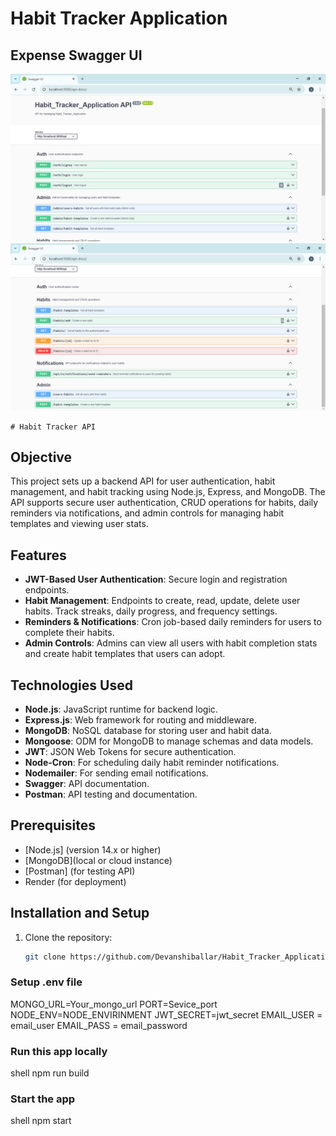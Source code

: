  <h1>Habit Tracker Application</h1>


## Expense Swagger UI

![Expense Dashboard](./image/img1.png)
<br>
![Expense Dashboard](./image/img2.png)

    # Habit Tracker API

## Objective

This project sets up a backend API for user authentication, habit management, and habit tracking using Node.js, Express, and MongoDB. The API supports secure user authentication, CRUD operations for habits, daily reminders via notifications, and admin controls for managing habit templates and viewing user stats.

## Features

- **JWT-Based User Authentication**: Secure login and registration endpoints.
- **Habit Management**: Endpoints to create, read, update, delete user habits. Track streaks, daily progress, and frequency settings.
- **Reminders & Notifications**: Cron job-based daily reminders for users to complete their habits.
- **Admin Controls**: Admins can view all users with habit completion stats and create habit templates that users can adopt.

## Technologies Used

- **Node.js**: JavaScript runtime for backend logic.
- **Express.js**: Web framework for routing and middleware.
- **MongoDB**: NoSQL database for storing user and habit data.
- **Mongoose**: ODM for MongoDB to manage schemas and data models.
- **JWT**: JSON Web Tokens for secure authentication.
- **Node-Cron**: For scheduling daily habit reminder notifications.
- **Nodemailer**: For sending email notifications.
- **Swagger**: API documentation.
- **Postman**: API testing and documentation.

## Prerequisites

- [Node.js] (version 14.x or higher)
- [MongoDB](local or cloud instance)
- [Postman] (for testing API)
- Render (for deployment)

## Installation and Setup

1. Clone the repository:
   ```bash
   git clone https://github.com/Devanshiballar/Habit_Tracker_Application.git
   ```

### Setup .env file

MONGO_URL=Your_mongo_url
PORT=Sevice_port
NODE_ENV=NODE_ENVIRINMENT
JWT_SECRET=jwt_secret
EMAIL_USER = email_user
EMAIL_PASS = email_password

### Run this app locally

shell
npm run build

### Start the app

shell
npm start
